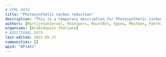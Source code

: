 ```yaml
---
# GPML DATA
title: "Photosynthetic carbon reduction"
description: "This is a temporary description for Photosynthetic carbon reduction"
authors: [MartijnVanIersel, Khanspers, MaintBot, Egonw, Mkutmon, Fehrhart, Eweitz]
organisms: [Arabidopsis thaliana]
# ADDITIONAL DATA
last-edited: 2021-05-27
communities: []
wpid: "WP1461"
---
```

